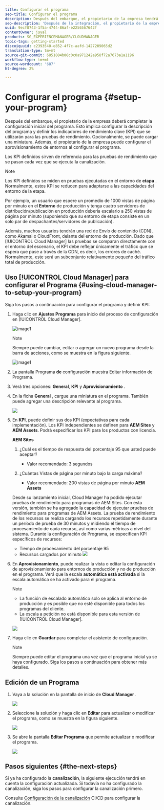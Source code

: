 ```yaml
---
title: Configurar el programa
seo-title: Configurar el programa
description: Después del embarque, el propietario de la empresa tendrá que realizar una configuración inicial del programa.
seo-description: 'Después de la integración, el propietario de la empresa deberá realizar alguna configuración inicial de Adobe AEM Cloud Manager. Esto implica configurar la descripción del programa y definir los KPI que se utilizarán para las pruebas de rendimiento. '
uuid: 9ecf8743-1f5a-4744-86af-e2256567642f
contentOwner: jsyal
products: SG_EXPERIENCEMANAGER/CLOUDMANAGER
topic-tags: getting-started
discoiquuid: c2393540-e852-4f7c-aafd-1427209065d2
translation-type: tm+mt
source-git-commit: 6851884b08c0c0a971242a958f72a7673a1a1196
workflow-type: tm+mt
source-wordcount: '687'
ht-degree: 2%

---
```



# Configurar el programa {#setup-your-program}

Después del embarque, el propietario de la empresa deberá completar la configuración inicial del programa. Esto implica configurar la descripción del programa y definir los indicadores de rendimiento clave (KPI) que se utilizarán para las pruebas de rendimiento. Opcionalmente, se puede cargar una miniatura. Además, el propietario de la empresa puede configurar el aprovisionamiento de entornos al configurar el programa.

Los KPI definidos sirven de referencia para las pruebas de rendimiento que se pasan cada vez que se ejecuta la canalización.

>[!NOTE]
>
>Los KPI definidos se miden en pruebas ejecutadas en el entorno de **etapa** . Normalmente, estos KPI se reducen para adaptarse a las capacidades del entorno de la etapa.
>
>Por ejemplo, un usuario que espere un promedio de 1000 vistas de página por minuto en el **Entorno** de producción y tenga cuatro servidores de distribución/publicación en producción debería escalarlo a 250 vistas de página por minuto (suponiendo que su entorno de etapa consiste en un solo par de despachantes/servidores de publicación).
>
>Además, muchos usuarios tendrán una red de Envío de contenido (CDN), como Akamai o CloudFront, delante del entorno de producción. Dado que [!UICONTROL Cloud Manager] las pruebas se comparan directamente con el entorno del escenario, el KPI debe reflejar únicamente el tráfico que se espera que pase a través de la CDN, es decir, los errores de caché. Normalmente, este será un subconjunto relativamente pequeño del tráfico total de producción.

## Uso [!UICONTROL Cloud Manager] para configurar el Programa {#using-cloud-manager-to-setup-your-program}

Siga los pasos a continuación para configurar el programa y definir KPI:

1. Haga clic en **Ajustes Programa** para inicio del proceso de configuración en [!UICONTROL Cloud Manager].

   ![image1](assets/set-up-program/setup1.png)

   >[!NOTE]
   > Siempre puede cambiar, editar o agregar un nuevo programa desde la barra de acciones, como se muestra en la figura siguiente.

   ![image1](assets/set-up-program/setup2.png)


1. La pantalla Programa **de** configuración muestra Editar información de Programa.

1. Verá tres opciones: **General**, **KPI** y **Aprovisionamiento** .

1. En la ficha **General** , cargue una miniatura en el programa. También puede agregar una descripción relevante al programa.

   ![](assets/Setup_Program-General.png)

1. En **KPI**, puede definir sus dos KPI (expectativas para cada implementación). Los KPI independientes se definen para **AEM Sites** y **AEM Assets**. Podrá especificar los KPI para los productos con licencia.

   **AEM Sites**

   1. ¿Cuál es el tiempo de respuesta del porcentaje 95 que usted puede aceptar?

      * Valor recomendado: 3 segundos
   1. ¿Cuántas Vistas de página por minuto bajo la carga máxima?

      * Valor recomendado: 200 vistas de página por minuto
   **AEM Assets**

   Desde su lanzamiento inicial, Cloud Manager ha podido ejecutar pruebas de rendimiento para programas de AEM Sites. Con esta versión, también se ha agregado la capacidad de ejecutar pruebas de rendimiento para programas de AEM Assets. La prueba de rendimiento de los recursos se realiza cargando los recursos repetidamente durante un período de prueba de 30 minutos y midiendo el tiempo de procesamiento de cada recurso, así como varias métricas a nivel del sistema.
Durante la configuración de Programa, se especifican KPI específicos de recursos:

   * Tiempo de procesamiento del porcentaje 95
   * Recursos cargados por minuto
   ![](assets/Setup_Program-KPIs.png)

1. En **Aprovisionamiento**, puede realizar la vista o editar la configuración de aprovisionamiento para entornos de producción y no de producción en el programa. Verá que la escala **automática está activada** si la escala automática se ha activado para el programa.

   >[!NOTE]
   >
   >* La función de escalado automático solo se aplica al entorno de producción y es posible que no esté disponible para todos los programas del cliente.
   >* La escala a petición no está disponible para esta versión de [!UICONTROL Cloud Manager].


   ![](assets/Setup_Program-Provisioning.png)

1. Haga clic en **Guardar** para completar el asistente de configuración.

   >[!NOTE]
   >
   >Siempre puede editar el programa una vez que el programa inicial ya se haya configurado. Siga los pasos a continuación para obtener más detalles.

## Edición de un Programa

1. Vaya a la solución en la pantalla de inicio de **Cloud Manager** .

   ![](assets/SetUpProgram5.png)

1. Seleccione la solución y haga clic en **Editar** para actualizar o modificar el programa, como se muestra en la figura siguiente.

   ![](assets/SetUpProgram6.png)

1. Se abre la pantalla **Editar Programa** que permite actualizar o modificar el programa.

   ![](assets/Editing_Program-screen3.png)

## Pasos siguientes {#the-next-steps}

Si ya ha configurado la **canalización**, la siguiente ejecución tendrá en cuenta la configuración actualizada. Si todavía no ha configurado la canalización, siga los pasos para configurar la canalización primero.

Consulte [Configuración de la canalización](https://helpx.adobe.com/experience-manager/cloud-manager/using/configuring-pipeline.html) CI/CD para configurar la canalización.
